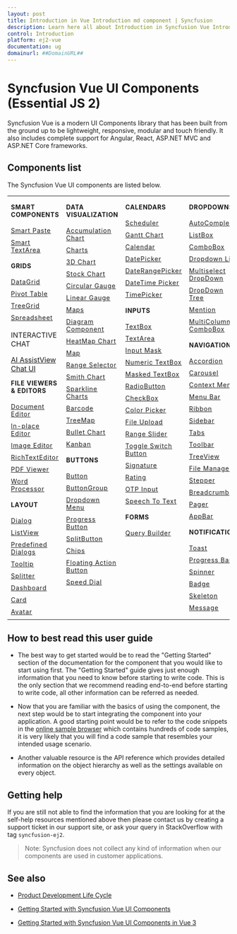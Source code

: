 ```yaml
---
layout: post
title: Introduction in Vue Introduction md component | Syncfusion
description: Learn here all about Introduction in Syncfusion Vue Introduction md component of Syncfusion Essential JS 2 and more.
control: Introduction 
platform: ej2-vue
documentation: ug
domainurl: ##DomainURL##
---
```


# Syncfusion Vue UI Components (Essential JS 2)

Syncfusion Vue is a modern UI Components library that has been built from the ground up to be lightweight, responsive, modular and touch friendly. It also includes complete support for Angular, React, ASP.NET MVC and ASP.NET Core frameworks.

## Components list

The Syncfusion Vue UI components are listed below.

<style>

tr
{
border:0 !important;
}

td
{
border:0 !important;
vertical-align: top;
}

.control-anchor-link
{
text-decoration: none!important;
font-size: 14px!important;
text-align: left!important;
padding: 5px 0px;
letter-spacing: 1px;
}
.control-category
{
font-size: 14px!important;
text-align: left!important;
font-weight: bold!important;
letter-spacing: 0.7px;
}
}

</style>

<table id="table" style="border: 0px;">
<tbody>
<colgroup>
<col style="width: 25%">
<col style="width: 25%">
<col style="width: 25%">
<col style="width: 25%">
</colgroup>
</tbody>
<tr>
    <td>
        <div><p class="control-category">SMART COMPONENTS</p></div>
        <div class="control-anchor-link"><a target="_self" href="https://ej2.syncfusion.com/vue/documentation/smart-paste-button/vue-3-getting-started/">Smart Paste</a></div>
        <div class="control-anchor-link"><a target="_self" href="https://ej2.syncfusion.com/vue/documentation/smart-textarea/vue-3-getting-started/">Smart TextArea</a></div>
        <div><p class="control-category">GRIDS</p></div>
        <div class="control-anchor-link"><a target="_self" href="https://ej2.syncfusion.com/vue/documentation/grid/getting-started/">DataGrid</a></div>
        <div class="control-anchor-link"><a target="_self" href="https://ej2.syncfusion.com/vue/documentation/pivotview/getting-started/">Pivot Table</a></div>
        <div class="control-anchor-link"><a target="_self" href="https://ej2.syncfusion.com/vue/documentation/treegrid/getting-started/">TreeGrid</a></div>
         <div class="control-anchor-link"><a target="_self" href="https://ej2.syncfusion.com/vue/documentation/spreadsheet/getting-started/">Spreadsheet</a></div>
          <div><p class="controlcategory">INTERACTIVE CHAT</p></div>
        <div class="controlanchorlink"><a target="_self" href="https://ej2.syncfusion.com/vue/documentation/ai-assistview/getting-started">AI AssistView</a></div>
        <div class="controlanchorlink"><a target="_self" href="https://ej2.syncfusion.com/vue/documentation/chat-ui/getting-started">Chat UI</a></div>
        <div><p class="control-category">FILE VIEWERS & EDITORS</p></div>
        <div class="control-anchor-link"><a target="_self" href="https://ej2.syncfusion.com/vue/documentation/document-editor/getting-started">Document Editor</a></div>
        <div class="control-anchor-link"><a target="_self" href="https://ej2.syncfusion.com/vue/documentation/inplace-editor/getting-started/">In-place Editor</a></div>
        <div class="control-anchor-link"><a target="_self" href="https://ej2.syncfusion.com/vue/documentation/image-editor/getting-started">Image Editor</a></div>
        <div class="control-anchor-link"><a target="_self" href="https://ej2.syncfusion.com/vue/documentation/rich-text-editor/getting-started/">RichTextEditor</a></div>
        <div class="control-anchor-link"><a target="_self" href="https://ej2.syncfusion.com/vue/documentation/pdfviewer/getting-started/">PDF Viewer</a></div>
        <div class="control-anchor-link"><a target="_self" href="https://ej2.syncfusion.com/vue/documentation/document-editor/getting-started/">Word Processor</a></div>
        <div><p class="control-category">LAYOUT</p></div>
        <div class="control-anchor-link"><a target="_self" href="https://ej2.syncfusion.com/vue/documentation/dialog/getting-started/">Dialog</a></div>
        <div class="control-anchor-link"><a target="_self" href="https://ej2.syncfusion.com/vue/documentation/listview/getting-started/">ListView</a></div>
         <div class="control-anchor-link"><a target="_self" href="https://ej2.syncfusion.com/vue/documentation/predefined-dialogs/getting-started">Predefined Dialogs</a></div>
        <div class="control-anchor-link"><a target="_self" href="https://ej2.syncfusion.com/vue/documentation/tooltip/getting-started/">Tooltip</a></div>
        <div class="control-anchor-link"><a target="_self" href="https://ej2.syncfusion.com/vue/documentation/splitter/getting-started/">Splitter</a></div>
        <div class="control-anchor-link"><a target="_self" href="https://ej2.syncfusion.com/vue/documentation/dashboard-layout/getting-started/">Dashboard</a></div>
        <div class="control-anchor-link"><a target="_self" href="https://ej2.syncfusion.com/vue/documentation/card/getting-started/">Card</a></div>
        <div class="control-anchor-link"><a target="_self" href="https://ej2.syncfusion.com/vue/documentation/avatar/getting-started/">Avatar</a></div>
    </td>
    <td>
        <div><p class="control-category">DATA VISUALIZATION</p></div>
        <div class="control-anchor-link"><a target="_self" href="https://ej2.syncfusion.com/vue/documentation/accumulation-chart/getting-started">Accumulation Chart</a></div>
        <div class="control-anchor-link"><a target="_self" href="https://ej2.syncfusion.com/vue/documentation/chart/getting-started/">Charts</a></div>
        <div class="control-anchor-link"><a target="_self" href="https://ej2.syncfusion.com/vue/documentation/3d-chart/getting-started">3D Chart</a></div>
        <div class="control-anchor-link"><a target="_self" href="https://ej2.syncfusion.com/vue/documentation/stock-chart/getting-started/">Stock Chart</a></div>
        <div class="control-anchor-link"><a target="_self" href="https://ej2.syncfusion.com/vue/documentation/circular-gauge/getting-started/">Circular Gauge</a></div>
        <div class="control-anchor-link"><a target="_self" href="https://ej2.syncfusion.com/vue/documentation/linear-gauge/getting-started/">Linear Gauge</a></div>
        <div class="control-anchor-link"><a target="_self" href="https://ej2.syncfusion.com/vue/documentation/maps/getting-started">Maps</a></div>
        <div class="control-anchor-link"><a target="_self" href="https://ej2.syncfusion.com/vue/documentation/diagram/getting-started/">Diagram Component</a></div>
        <div class="control-anchor-link"><a target="_self" href="https://ej2.syncfusion.com/vue/documentation/heatmap-chart/getting-started/">HeatMap Chart</a></div>
        <div class="control-anchor-link"><a target="_self" href="https://ej2.syncfusion.com/vue/documentation/maps/getting-started/">Map</a></div>
        <div class="control-anchor-link"><a target="_self" href="https://ej2.syncfusion.com/vue/documentation/range-navigator/getting-started/">Range Selector</a></div>
        <div class="control-anchor-link"><a target="_self" href="https://ej2.syncfusion.com/vue/documentation/smithchart/getting-started/">Smith Chart</a></div>
        <div class="control-anchor-link"><a target="_self" href="https://ej2.syncfusion.com/vue/documentation/sparkline/getting-started/">Sparkline Charts</a></div>
        <div class="control-anchor-link"><a target="_self" href="https://ej2.syncfusion.com/vue/documentation/barcode/getting-started/">Barcode</a></div>
        <div class="control-anchor-link"><a target="_self" href="https://ej2.syncfusion.com/vue/documentation/treemap/getting-started/">TreeMap</a></div>
        <div class="control-anchor-link"><a target="_self" href="https://ej2.syncfusion.com/vue/documentation/bullet-chart/getting-started/">Bullet Chart</a></div>
        <div class="control-anchor-link"><a target="_self" href="https://ej2.syncfusion.com/vue/documentation/kanban/getting-started/">Kanban</a></div>
        <div><p class="control-category">BUTTONS</p></div>
        <div class="control-anchor-link"><a target="_self" href="https://ej2.syncfusion.com/vue/documentation/button/getting-started/">Button</a></div>
        <div class="control-anchor-link"><a target="_self" href="https://ej2.syncfusion.com/vue/documentation/button-group/getting-started/">ButtonGroup</a></div>
        <div class="control-anchor-link"><a target="_self" href="https://ej2.syncfusion.com/vue/documentation/drop-down-button/getting-started/">Dropdown Menu</a></div>
        <div class="control-anchor-link"><a target="_self" href="https://ej2.syncfusion.com/vue/documentation/progress-button/getting-started/">Progress Button</a></div>
        <div class="control-anchor-link"><a target="_self" href="https://ej2.syncfusion.com/vue/documentation/split-button/getting-started/">SplitButton</a></div>
        <div class="control-anchor-link"><a target="_self" href="https://ej2.syncfusion.com/vue/documentation/chips/getting-started/">Chips</a></div>
        <div class="control-anchor-link"><a target="_self" href="https://ej2.syncfusion.com/vue/documentation/floating-action-button/getting-started/">Floating Action Button</a></div>
        <div class="control-anchor-link"><a target="_self" href="https://ej2.syncfusion.com/vue/documentation/speed-dial/getting-started/">Speed Dial</a></div>
    </td>
    <td>
        <div><p class="control-category">CALENDARS</p></div>
        <div class="control-anchor-link"><a target="_self" href="https://ej2.syncfusion.com/vue/documentation/schedule/getting-started/">Scheduler</a></div>
        <div class="control-anchor-link"><a target="_self" href="https://ej2.syncfusion.com/vue/documentation/gantt/getting-started/">Gantt Chart</a></div>
        <div class="control-anchor-link"><a target="_self" href="https://ej2.syncfusion.com/vue/documentation/calendar/getting-started/">Calendar</a></div>
        <div class="control-anchor-link"><a target="_self" href="https://ej2.syncfusion.com/vue/documentation/datepicker/getting-started/">DatePicker</a></div>
        <div class="control-anchor-link"><a target="_self" href="https://ej2.syncfusion.com/vue/documentation/daterangepicker/getting-started/">DateRangePicker</a></div>
        <div class="control-anchor-link"><a target="_self" href="https://ej2.syncfusion.com/vue/documentation/datetimepicker/getting-started/">DateTime Picker</a></div>
        <div class="control-anchor-link"><a target="_self" href="https://ej2.syncfusion.com/vue/documentation/timepicker/getting-started/">TimePicker</a></div>
        <div><p class="control-category">INPUTS</p></div>
        <div class="control-anchor-link"><a target="_self" href="https://ej2.syncfusion.com/vue/documentation/textbox/getting-started/">TextBox</a></div>
        <div class="control-anchor-link"><a target="_self" href="https://ej2.syncfusion.com/vue/documentation/textarea/getting-started">TextArea</a></div>
        <div class="control-anchor-link"><a target="_self" href="https://ej2.syncfusion.com/vue/documentation/maskedtextbox/getting-started/">Input Mask</a></div>
        <div class="control-anchor-link"><a target="_self" href="https://ej2.syncfusion.com/vue/documentation/numerictextbox/getting-started/">Numeric TextBox</a></div>
        <div class="control-anchor-link"><a target="_self" href="https://ej2.syncfusion.com/vue/documentation/maskedtextbox/getting-started">Masked TextBox</a></div>
        <div class="control-anchor-link"><a target="_self" href="https://ej2.syncfusion.com/vue/documentation/radio-button/getting-started/">RadioButton</a></div>
        <div class="control-anchor-link"><a target="_self" href="https://ej2.syncfusion.com/vue/documentation/check-box/getting-started/">CheckBox</a></div>
        <div class="control-anchor-link"><a target="_self" href="https://ej2.syncfusion.com/vue/documentation/color-picker/getting-started/">Color Picker</a></div>
        <div class="control-anchor-link"><a target="_self" href="https://ej2.syncfusion.com/vue/documentation/uploader/getting-started/">File Upload</a></div>
        <div class="control-anchor-link"><a target="_self" href="https://ej2.syncfusion.com/vue/documentation/range-slider/getting-started/">Range Slider</a></div>
        <div class="control-anchor-link"><a target="_self" href="https://ej2.syncfusion.com/vue/documentation/switch/getting-started/">Toggle Switch Button</a></div>
        <div class="control-anchor-link"><a target="_self" href="https://ej2.syncfusion.com/vue/documentation/signature/getting-started/">Signature</a></div>
        <div class="control-anchor-link"><a target="_self" href="https://ej2.syncfusion.com/vue/documentation/rating/getting-started/">Rating</a></div>
        <div class="control-anchor-link"><a target="_self" href="https://ej2.syncfusion.com/vue/documentation/otp-input/getting-started">OTP Input</a></div>
        <div class="control-anchor-link"><a target="_self" href="https://ej2.syncfusion.com/vue/documentation/speech-to-text/getting-started">Speech To Text</a></div> 
        <div><p class="control-category">FORMS</p></div>
        <div class="control-anchor-link"><a target="_self" href="https://ej2.syncfusion.com/vue/documentation/query-builder/getting-started/">Query Builder</a></div>
    </td>
    <td>
        <div><p class="control-category">DROPDOWNS</p></div>
        <div class="control-anchor-link"><a target="_self" href="https://ej2.syncfusion.com/vue/documentation/auto-complete/getting-started/">AutoComplete</a></div>
        <div class="control-anchor-link"><a target="_self" href="https://ej2.syncfusion.com/vue/documentation/list-box/getting-started/">ListBox</a></div>
        <div class="control-anchor-link"><a target="_self" href="https://ej2.syncfusion.com/vue/documentation/combo-box/getting-started/">ComboBox</a></div>
        <div class="control-anchor-link"><a target="_self" href="https://ej2.syncfusion.com/vue/documentation/drop-down-list/getting-started/">Dropdown List</a></div>
        <div class="control-anchor-link"><a target="_self" href="https://ej2.syncfusion.com/vue/documentation/multi-select/getting-started/">Multiselect DropDown</a></div>
        <div class="control-anchor-link"><a target="_self" href="https://ej2.syncfusion.com/vue/documentation/drop-down-tree/getting-started/">DropDown Tree</a></div>
        <div class="control-anchor-link"><a target="_self" href="https://ej2.syncfusion.com/vue/documentation/mention/getting-started/">Mention</a></div>
        <div class="control-anchor-link"><a target="_self" href="https://ej2.syncfusion.com/vue/documentation/multicolumn-combobox/getting-started">MultiColumn ComboBox</a></div>
        <div><p class="control-category">NAVIGATION</p></div>
        <div class="control-anchor-link"><a target="_self" href="https://ej2.syncfusion.com/vue/documentation/accordion/getting-started/">Accordion</a></div>
        <div class="control-anchor-link"><a target="_self" href="https://ej2.syncfusion.com/vue/documentation/carousel/getting-started/">Carousel</a></div>
        <div class="control-anchor-link"><a target="_self" href="https://ej2.syncfusion.com/vue/documentation/context-menu/getting-started/">Context Menu</a></div>
        <div class="control-anchor-link"><a target="_self" href="https://ej2.syncfusion.com/vue/documentation/menu/getting-started/">Menu Bar</a></div>
        <div class="control-anchor-link"><a target="_self" href="https://ej2.syncfusion.com/vue/documentation/ribbon/getting-started">Ribbon</a></div>
        <div class="control-anchor-link"><a target="_self" href="https://ej2.syncfusion.com/vue/documentation/sidebar/getting-started/">Sidebar</a></div>
        <div class="control-anchor-link"><a target="_self" href="https://ej2.syncfusion.com/vue/documentation/tab/getting-started/">Tabs</a></div>
        <div class="control-anchor-link"><a target="_self" href="https://ej2.syncfusion.com/vue/documentation/toolbar/getting-started/">Toolbar</a></div>
        <div class="control-anchor-link"><a target="_self" href="https://ej2.syncfusion.com/vue/documentation/treeview/getting-started/">TreeView</a></div>
        <div class="control-anchor-link"><a target="_self" href="https://ej2.syncfusion.com/vue/documentation/file-manager/getting-started/">File Manager</a></div>
        <div class="control-anchor-link"><a target="_self" href="https://ej2.syncfusion.com/vue/documentation/stepper/getting-started">Stepper</a></div>
        <div class="control-anchor-link"><a target="_self" href="https://ej2.syncfusion.com/vue/documentation/breadcrumb/getting-started/">Breadcrumb</a></div>
        <div class="control-anchor-link"><a target="_self" href="https://ej2.syncfusion.com/vue/documentation/pager/getting-started/">Pager</a></div>
        <div class="control-anchor-link"><a target="_self" href="https://ej2.syncfusion.com/vue/documentation/appbar/getting-started/">AppBar</a></div>
        <div><p class="control-category">NOTIFICATION</p></div>
        <div class="control-anchor-link"><a target="_self" href="https://ej2.syncfusion.com/vue/documentation/toast/getting-started/">Toast</a></div>
        <div class="control-anchor-link"><a target="_self" href="https://ej2.syncfusion.com/vue/documentation/progressbar/getting-started">Progress Bar</a></div>
        <div class="control-anchor-link"><a target="_self" href="https://ej2.syncfusion.com/vue/documentation/spinner/getting-started/">Spinner</a></div>
        <div class="control-anchor-link"><a target="_self" href="https://ej2.syncfusion.com/vue/documentation/badge/getting-started/">Badge</a></div>
        <div class="control-anchor-link"><a target="_self" href="https://ej2.syncfusion.com/vue/documentation/skeleton/getting-started/">Skeleton</a></div>
        <div class="control-anchor-link"><a target="_self" href="https://ej2.syncfusion.com/vue/documentation/message/getting-started/">Message</a></div>
    </td>
</tr>
</table>

## How to best read this user guide

* The best way to get started would be to read the "Getting Started" section of the documentation for the component that you would like to start using first. The "Getting Started" guide gives just enough information that you need to know before starting to write code. This is the only section that we recommend reading end-to-end before starting to write code, all other information can be referred as needed.

* Now that you are familiar with the basics of using the component, the next step would be to start integrating the component into your application. A good starting point would be to refer to the code snippets in the [online sample browser](https://ej2.syncfusion.com/vue/demos/#/bootstrap5/grid/grid-overview.html) which contains hundreds of code samples, it is very likely that you will find a code sample that resembles your intended usage scenario.

* Another valuable resource is the API reference which provides detailed information on the object hierarchy as well as the settings available on every object.

## Getting help

If you are still not able to find the information that you are looking for at the self-help resources mentioned above then please contact us by creating a support ticket in our support site, or ask your query in StackOverflow with tag `syncfusion-ej2`.

>Note: Syncfusion does not collect any kind of information when our components are used in customer applications.

## See also

* [Product Development Life Cycle](https://www.syncfusion.com/support/product-lifecycle/)

* [Getting Started with Syncfusion Vue UI Components](https://ej2.syncfusion.com/vue/documentation/getting-started/tutorial/)

* [Getting Started with Syncfusion Vue UI Components in Vue 3](https://ej2.syncfusion.com/vue/documentation/getting-started/vue3-tutorial/)
